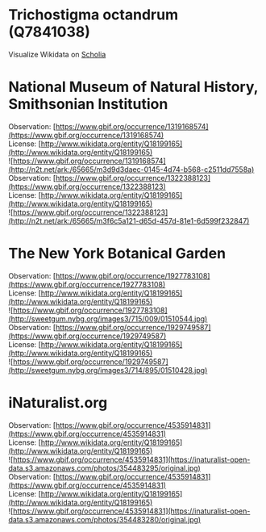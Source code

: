 
Trichostigma octandrum (Q7841038)
=================================
  
Visualize Wikidata on [Scholia](https://scholia.toolforge.org/taxon/Q7841038)
# National Museum of Natural History, Smithsonian Institution
  
Observation: [https://www.gbif.org/occurrence/1319168574](https://www.gbif.org/occurrence/1319168574)  
License: [http://www.wikidata.org/entity/Q18199165](http://www.wikidata.org/entity/Q18199165)  
![https://www.gbif.org/occurrence/1319168574](http://n2t.net/ark:/65665/m3d9d3daec-0145-4d74-b568-c2511dd7558a)  
Observation: [https://www.gbif.org/occurrence/1322388123](https://www.gbif.org/occurrence/1322388123)  
License: [http://www.wikidata.org/entity/Q18199165](http://www.wikidata.org/entity/Q18199165)  
![https://www.gbif.org/occurrence/1322388123](http://n2t.net/ark:/65665/m3f6c5a121-d65d-457d-81e1-6d599f232847)
# The New York Botanical Garden
  
Observation: [https://www.gbif.org/occurrence/1927783108](https://www.gbif.org/occurrence/1927783108)  
License: [http://www.wikidata.org/entity/Q18199165](http://www.wikidata.org/entity/Q18199165)  
![https://www.gbif.org/occurrence/1927783108](http://sweetgum.nybg.org/images3/715/009/01510544.jpg)  
Observation: [https://www.gbif.org/occurrence/1929749587](https://www.gbif.org/occurrence/1929749587)  
License: [http://www.wikidata.org/entity/Q18199165](http://www.wikidata.org/entity/Q18199165)  
![https://www.gbif.org/occurrence/1929749587](http://sweetgum.nybg.org/images3/714/895/01510428.jpg)
# iNaturalist.org
  
Observation: [https://www.gbif.org/occurrence/4535914831](https://www.gbif.org/occurrence/4535914831)  
License: [http://www.wikidata.org/entity/Q18199165](http://www.wikidata.org/entity/Q18199165)  
![https://www.gbif.org/occurrence/4535914831](https://inaturalist-open-data.s3.amazonaws.com/photos/354483295/original.jpg)  
Observation: [https://www.gbif.org/occurrence/4535914831](https://www.gbif.org/occurrence/4535914831)  
License: [http://www.wikidata.org/entity/Q18199165](http://www.wikidata.org/entity/Q18199165)  
![https://www.gbif.org/occurrence/4535914831](https://inaturalist-open-data.s3.amazonaws.com/photos/354483280/original.jpg)